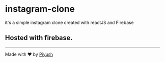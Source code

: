 # instagram-clone
it's a simple instagram clone created with reactJS and Firebase

## Hosted with firebase.

------

Made with :heart: by [Piyush](https://www.instagram.com/piyus.h_09/) 
